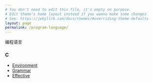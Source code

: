 ```yaml
---
# You don't need to edit this file, it's empty on purpose.
# Edit theme's home layout instead if you wanna make some changes
# See: https://jekyllrb.com/docs/themes/#overriding-theme-defaults
layout: page
permalink: /program-language/
---
```


编程语言

### C
* [Environment](/program-language/c/environment)
* [Grammar](/program-language/c/grammar)
* [Effective](/program-language/c/effective)


